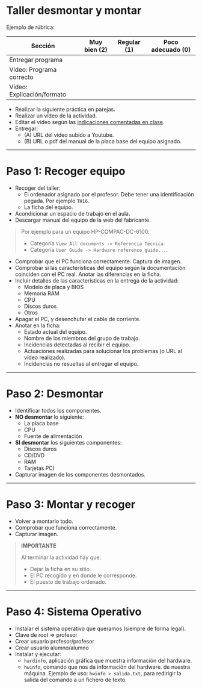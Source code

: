 
# Taller desmontar y montar

Ejemplo de rúbrica:

| Sección               | Muy bien (2) | Regular (1) | Poco adecuado (0) |
| --------------------- | ------------ | ----------- | ----------------- |
| Entregar programa          | | | |
| Vídeo: Programa correcto   | | | |
| Vídeo: Explicación/formato | | | |

* Realizar la siguiente práctica en parejas.
* Realizar un vídeo de la actividad.
* Editar el vídeo según las [indicaciones comentadas en clase](../,,/entregas/video.md).
* Entregar:
    * (A) URL del vídeo subido a Youtube.
    * (B) URL o pdf del manual de la placa base del equipo asignado.

---

# Paso 1: Recoger equipo

* Recoger del taller:
    * El ordenador asignado por el profesor. Debe tener una identificación pegada. Por ejemplo `TH16`.
    * La ficha del equipo.
* Acondicionar un espacio de trabajo en el aula.
* Descargar manual del equipo de la web del fabricante.

> Por ejemplo para un equipo HP-COMPAC-DC-6100.
>
> * Categoría `View All documents -> Referencia Técnica`
> * Categoría `User Guide -> Hardware reference guide...`.

* Comprobar que el PC funciona correctamente. Captura de imagen.
* Comprobar si las características del equipo según la documentación coinciden con el PC real.
Anotar las diferencias en la ficha.
* Incluir detalles de las características en la entrega de la actividad:
    * Modelo de placa y BIOS
    * Memoria RAM
    * CPU
    * Discos duros
    * Otros
* Apagar el PC, y desenchufar el cable de corriente.
* Anotar en la ficha:
   * Estado actual del equipo.
   * Nombre de los miembros del grupo de trabajo.
   * Incidencias detectadas al recibir el equipo.
   * Actuaciones realizadas para solucionar los problemas (o URL al vídeo realizado).
   * Incidencias no resueltas al entregar el equipo.

---

# Paso 2: Desmontar

* Identificar todos los componentes.
* **NO desmontar** lo siguiente:
    * La placa base
    * CPU
    * Fuente de alimentación
* **SI desmontar** los siguientes componentes:
    * Discos duros
    * CD/DVD
    * RAM
    * Tarjetas PCI
* Capturar imagen de los componentes desmontados.

---

# Paso 3: Montar y recoger

* Volver a montarlo todo.
* Comprobar que funciona correctamente.
* Capturar imagen.

> **IMPORTANTE**
>
> Al terminar la actividad hay que:
> * Dejar la ficha en su sitio.
> * El PC recogido y en donde le corresponde.
> * El puesto de trabajo ordenado.

---

# Paso 4: Sistema Operativo

* Instalar el sistema operativo que queramos (siempre de forma legal).
* Clave de root => profesor
* Crear usuario profesor/profesor
* Crear usuario alumno/alumno
* Instalar y ejecutar:
    * `hardinfo`, aplicación gráfica que muestra información del hardware.
    * `hwinfo`, comando que nos da información del hardware.
     de nuestra máquina. Ejemplo de uso: `hwinfo > salida.txt`, para redirigir la salida del comando a un fichero de texto.
